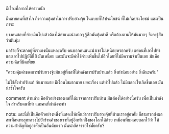 มีเรื่องที่อยากให้ตระหนัก

มีหลายคนที่เข้าใจ ถึงความคุ้มค่าในการปรับฮวงจุ้ย ในแบบที่ไร้ประโยชน์ ที่ไม่เกิดประโยชน์ และเป็นภาระ

บางคนชอบที่จ่ายเงินไปแล้วต้องได้คำแนะนำมากๆ รู้สึกมันคุ้มค่าดี หรือต้องถามให้มันมากๆ จึงจะรู้สึกว่ามันคุ้ม

ผลร้ายก็จะตกอยู่ที่เราเองนั่นแหละครับ คนบอกคนแนะนำเขาไม่เหนื่อยหรอกครับ แต่คนที่เอาไปทำ และเอาไปปฏิบัตินี่สิ มันเหนื่อย และมันจะมีค่าใช้จ่ายเพิ่มขึ้นไปอีกโดยที่ไม่มีความจำเป็นเลย มันคือความคิดที่ผิดเพี้ยน

"ความคุ้มค่าของการปรับฮวงจุ้ยมันอยู่ที่ผลที่ได้หลังการปรับบ้านแล้ว ยิ่งทำน้อยอย่าง ยิ่งดีนะครับ"

ไม่ใช่สั่งทำปรับแก้ กันมากมาย มีเงื่อนไขมากมาย เยอะเรื่อง
แต่ทำไปแล้ว ไม่มีผลอะไรเกิดขึ้นเลย มันน่าช้ำใจครับ

comment ด้านล่าง คือตัวอย่างของผลที่ได้มาจากการปรับบ้าน มันต้องได้อย่างนี้ครับ เพื่อเป็นกำลังใจ สำหรับคนที่ทำ และคนที่กำลังจะทำ

note: และนี่ก็เป็นอีกตัวอย่างหนึ่งที่แสดงให้เห็นว่าการปรับฮวงจุ้ยที่บ้านเราอยู่อาศัย ก็สามารถส่งผลสะเทือนทะลุทะลวงไปยังร้านค้าของเราที่อยู่อีกฟากฝั่งของโลกได้ด้วย เหมือนที่ผมเคยบอกไว้ว่า ให้ความสำคัญที่อยู่อาศัยเป็นอันดับแรก มันน่าอัศจรรย์ใช่มั้ยครับ?

